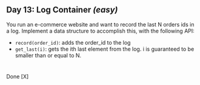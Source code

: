 ## Day 13: Log Container *(easy)*
You run an e-commerce website and want to record the last N orders ids in a log. Implement a data structure to accomplish this, with the following API:

* `record(order_id)`: adds the order_id to the log
* `get_last(i)`: gets the ith last element from the log. i is guaranteed to be smaller than or equal to N.
#
Done [X]